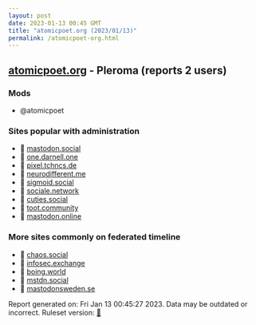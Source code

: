 ```yaml
---
layout: post
date: 2023-01-13 00:45 GMT
title: "atomicpoet.org (2023/01/13)"
permalink: /atomicpoet-org.html
---
```


## [atomicpoet.org](https://atomicpoet.org) - Pleroma (reports 2 users)

### Mods
 * @atomicpoet

### Sites popular with administration

* 🐘 [mastodon.social](/mastodon-social.html)
* 🐘 [one.darnell.one](/one-darnell-one.html)
* 🐘 [pixel.tchncs.de](/pixel-tchncs-de.html)
* 🐘 [neurodifferent.me](/neurodifferent-me.html)
* 🐘 [sigmoid.social](/sigmoid-social.html)
* 🐘 [sociale.network](/sociale-network.html)
* 🐘 [cuties.social](/cuties-social.html)
* 🐘 [toot.community](/toot-community.html)
* 🐘 [mastodon.online](/mastodon-online.html)

### More sites commonly on federated timeline

* 🐘 [chaos.social](/chaos-social.html)
* 🐘 [infosec.exchange](/infosec-exchange.html)
* 🐘 [boing.world](/boing-world.html)
* 🐘 [mstdn.social](/mstdn-social.html)
* 🐘 [mastodonsweden.se](/mastodonsweden-se.html)

Report generated on: Fri Jan 13 00:45:27 2023. Data may be outdated or incorrect.
Ruleset version: [🧁](/version-cupcake)
